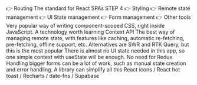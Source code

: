 👉 Routing
The standard for React SPAs
STEP 4
👉 Styling
👉 Remote state
management
👉 UI State management
👉 Form management
👉 Other tools
Very popular way of writing component-scoped CSS, right inside JavaScript. A technology worth learning
Context API
The best way of managing remote state, with features like caching, automatic re-fetching, pre-fetching, offline support, etc. Alternatives are SWR and RTK Query, but this is the most popular
There is almost no UI state needed in this app, so one simple context with useState will be enough. No need for Redux
Handling bigger forms can be a lot of work, such as manual state creation and error handling. A library can simplify all this
React icons / React hot toast / Recharts / date-fns / Supabase
